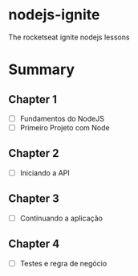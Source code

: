 # nodejs-ignite
The rocketseat ignite nodejs lessons

# Summary

## Chapter 1

- [ ] Fundamentos do NodeJS
- [ ] Primeiro Projeto com Node

## Chapter 2

- [ ] Iniciando a API

## Chapter 3

- [ ] Continuando a aplicação

## Chapter 4 

- [ ] Testes e regra de negócio